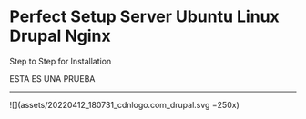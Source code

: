 # Perfect Setup Server Ubuntu Linux Drupal Nginx

Step to Step for Installation

ESTA ES UNA PRUEBA

---

![](assets/20220412_180731_cdnlogo.com_drupal.svg =250x)

